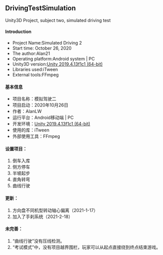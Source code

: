 ## DrivingTestSimulation
 Unity3D Project, subject two, simulated driving test
 
#### Introduction
 - Project Name:Simulated Driving 2
 - Start time: ‎October 26, 2020
 - The author:Alan21
 - Operating platform:Android system | PC
 - Unity3D version:[Unity 2019.4.13f1c1 (64-bit)](https://unity.cn/releases/full/2019)
 - Libraries used:iTween
 - External tools:FFmpeg

#### 基本信息
 - 项目名称：模拟驾驶二
 - 项目启动：‎2020‎年‎10‎月‎26‎日
 - 作者：AlanLW
 - 运行平台：Android移动端 | PC
 - 开发环境：[Unity 2019.4.13f1c1 (64-bit)](https://unity.cn/releases/full/2019)
 - 使用的库：iTween
 - 外部使用工具：FFmpeg

#### 设置项目：
 1. 倒车入库
 3. 侧方停车　　
 4. 半坡起步　　
 5. 直角转弯　　
 6. 曲线行驶
 
#### 更新：
 1. 方向盘不同机型转动轴心偏离（2021-1-17） 
 2. 加入了手刹系统（2021-2-18）

#### 未完善：

 1. “曲线行驶”没有压线检测。 
 2. “考试模式”中，没有项目越界围栏，玩家可以从起点直接绕到终点结束游戏。
